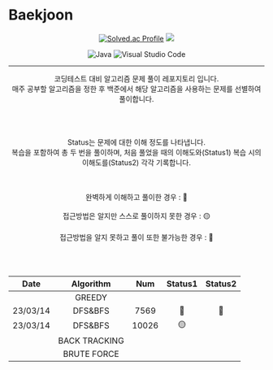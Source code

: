 # Baekjoon






 
<div align="center">


[![Solved.ac Profile](http://mazassumnida.wtf/api/v2/generate_badge?boj=dmsrud1501222)](https://solved.ac/dmsrud1501222/) <img src="http://mazandi.herokuapp.com/api?handle=dmsrud1501222&theme=dark"/>

![Java](https://img.shields.io/badge/Java-007396.svg?&style=for-the-badge&logo=Java&logoColor=white)
![Visual Studio Code](https://img.shields.io/badge/Visual%20Studio%20Code-007ACC.svg?&style=for-the-badge&logo=Visual%20Studio%20Code&logoColor=white)


<hr>

코딩테스트 대비 알고리즘 문제 풀이 레포지토리 입니다.
 <br>
매주 공부할 알고리즘을 정한 후 백준에서 해당 알고리즘을 사용하는 문제를 선별하여 풀이합니다.
<br>
<br>
<br>
<br>

Status는 문제에 대한 이해 정도를 나타냅니다.
 <br>
 복습을 포함하여 총 두 번을 풀이하며, 처음 풀었을 때의 이해도와(Status1) 복습 시의 이해도를(Status2) 각각 기록합니다.

 <br>
 <br>
완벽하게 이해하고 풀이한 경우 : 🔵
 <br>
 <br>
접근방법은 알지만 스스로 풀이하지 못한 경우 : 🟡
 <br>
 <br>
접근방법을 알지 못하고 풀이 또한 불가능한 경우 : 🔴

 <br>
 <br>
 <br> 
 <br>


 
 |Date|Algorithm|Num|Status1|Status2|
 |:-----:|:-----:|:-----:|:-----:|:-----:|
 | |GREEDY|||
 |23/03/14|DFS&BFS|7569|🔵|🔵|
 |23/03/14|DFS&BFS|10026|🟡||
 | |BACK TRACKING|||
 | |BRUTE FORCE|||

<br>
 
